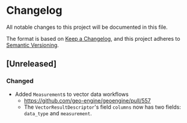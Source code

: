 # Changelog

All notable changes to this project will be documented in this file.

The format is based on [Keep a Changelog](https://keepachangelog.com/en/1.0.0/),
and this project adheres to [Semantic Versioning](https://semver.org/spec/v2.0.0.html).

## [Unreleased]

### Changed

- Added `Measurement`s to vector data workflows
  - https://github.com/geo-engine/geoengine/pull/557
  - The `VectorResultDescriptor`'s field `columns` now has two fields: `data_type` and `measurement`.
